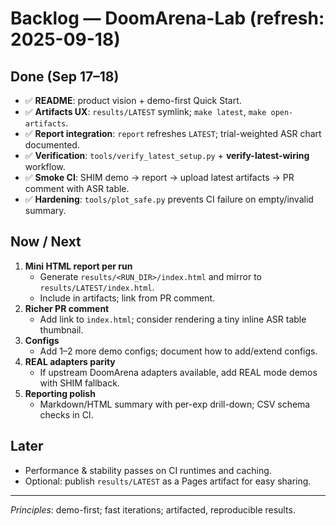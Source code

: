 # Backlog — DoomArena-Lab (refresh: 2025-09-18)

## Done (Sep 17–18)
- ✅ **README**: product vision + demo-first Quick Start.
- ✅ **Artifacts UX**: `results/LATEST` symlink; `make latest`, `make open-artifacts`.
- ✅ **Report integration**: `report` refreshes `LATEST`; trial-weighted ASR chart documented.
- ✅ **Verification**: `tools/verify_latest_setup.py` + **verify-latest-wiring** workflow.
- ✅ **Smoke CI**: SHIM demo → report → upload latest artifacts → PR comment with ASR table.
- ✅ **Hardening**: `tools/plot_safe.py` prevents CI failure on empty/invalid summary.

## Now / Next
1. **Mini HTML report per run**  
   - Generate `results/<RUN_DIR>/index.html` and mirror to `results/LATEST/index.html`.  
   - Include in artifacts; link from PR comment.
2. **Richer PR comment**  
   - Add link to `index.html`; consider rendering a tiny inline ASR table thumbnail.
3. **Configs**  
   - Add 1–2 more demo configs; document how to add/extend configs.
4. **REAL adapters parity**  
   - If upstream DoomArena adapters available, add REAL mode demos with SHIM fallback.
5. **Reporting polish**  
   - Markdown/HTML summary with per-exp drill-down; CSV schema checks in CI.

## Later
- Performance & stability passes on CI runtimes and caching.
- Optional: publish `results/LATEST` as a Pages artifact for easy sharing.

---
_Principles_: demo-first; fast iterations; artifacted, reproducible results.

